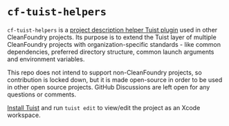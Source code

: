# `cf-tuist-helpers`

`cf-tuist-helpers` is a [project description helper Tuist plugin](https://docs.tuist.io/guides/develop/projects/plugins#project-description-helper-plugin) used in other CleanFoundry projects. Its purpose is to extend the Tuist layer of multiple CleanFoundry projects with organization-specific standards - like common dependencies, preferred directory structure, common launch arguments and environment variables. 

This repo does not intend to support non-CleanFoundry projects, so contribution is locked down, but it is made open-source in order to be used in other open source projects. GitHub Discussions are left open for any questions or comments.

[Install Tuist](https://docs.tuist.io/guides/quick-start/install-tuist) and run `tuist edit` to view/edit the project as an Xcode workspace.
